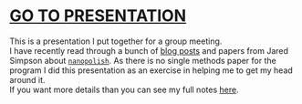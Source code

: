 # [GO TO PRESENTATION](https://mbhall88.github.io/reveal_presentations/nanopolish/nanopolish.html)

This is a presentation I put together for a group meeting.  
I have recently read through a bunch of [blog posts](https://simpsonlab.github.io/blog/) 
and papers from 
Jared Simpson about [`nanopolish`](https://github.com/jts/nanopolish). 
As there is no single methods 
paper for the program I did this presentation as an exercise in 
helping me to get my head around it.  
If you want more details than you can see my full notes [here](https://mbhall88.github.io/reveal_presentations/nanopolish/nanopolish_notes.html).
